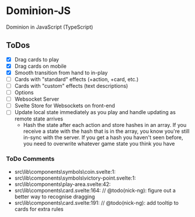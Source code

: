 # Dominion-JS
Dominion in JavaScript (TypeScript)

## ToDos

- [x] Drag cards to play
- [x] Drag cards on mobile
- [x] Smooth transition from hand to in-play
- [ ] Cards with "standard" effects (+action, +card, etc.)
- [ ] Cards with "custom" effects (text descriptions)
- [ ] Options
- [ ] Websocket Server
- [ ] Svelte Store for Websockets on front-end
- [ ] Update local state immediately as you play and handle updating as remote state arrives
   - Hash the state after each action and store hashes in an array. If you receive a state with the hash that is in the array, you know you're still in-sync with the server. If you get a hash you haven't seen before, you need to overwrite whatever game state you think you have

### ToDo Comments

- src\lib\components\symbols\coin.svelte:1:<!-- @todo(nick-ng): draw your own coin symbol -->
- src\lib\components\symbols\victory-point.svelte:1:<!-- @todo(nick-ng): draw your own victory point symbol -->
- src\lib\components\play-area.svelte:42: <!-- @todo(nick-ng): make a cardback component -->
- src\lib\components\card.svelte:164: // @todo(nick-ng): figure out a better way to recognise dragging
- src\lib\components\card.svelte:191: // @todo(nick-ng): add tooltip to cards for extra rules
